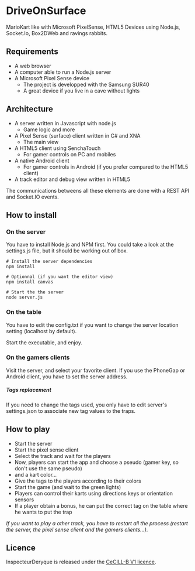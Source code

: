 DriveOnSurface
==============

MarioKart like with Microsoft PixelSense, HTML5 Devices using Node.js, Socket.Io, Box2DWeb and ravings rabbits.

## Requirements

 * A web browser
 * A computer able to run a Node.js server
 * A Microsoft Pixel Sense device
 	* The project is developped with the Samsung SUR40
 	* A great device if you live in a cave without lights

## Architecture

 * A server written in Javascript with node.js
 	* Game logic and more
 * A Pixel Sense (surface) client written in C# and XNA
 	* The main view
 * A HTML5 client using SenchaTouch
 	* For gamer controls on PC and mobiles
 * A native Android client
 	* For gamer controls in Android (if you prefer compared to the HTML5 client)
 * A track editor and debug view written in HTML5

The communications betweens all these elements are done with a REST API and Socket.IO events.

## How to install

### On the server

You have to install Node.js and NPM first.
You could take a look at the settings.js file, but it should be working out of box.

```shell
# Install the server dependencies
npm install

# Optionnal (if you want the editor view)
npm install canvas

# Start the the server
node server.js
```

### On the table

You have to edit the config.txt if you want to change the server location setting (localhost by default).

Start the executable, and enjoy.

### On the gamers clients

Visit the server, and select your favorite client. If you use the PhoneGap or Android client, you have to set the server address.


##### Tags replacement

If you need to change the tags used, you only have to edit server's settings.json to associate new tag values to the traps.


## How to play

 * Start the server
 * Start the pixel sense client
 * Select the track and wait for the players
 * Now, players can start the app and choose a pseudo (gamer key, so don't use the same pseudo)
 * and a kart color…
 * Give the tags to the players according to their colors
 * Start the game (and wait to the green lights)
 * Players can control their karts using directions keys or orientation sensors
 * If a player obtain a bonus, he can put the correct tag on the table where he wants to put the trap
 
 _If you want to play a other track, you have to restart all the process (restart the server, the pixel sense client and the gamers clients…)._

## Licence

InspecteurDeryque is released under the [CeCILL-B V1 licence](http://www.cecill.info/index.en.html).
